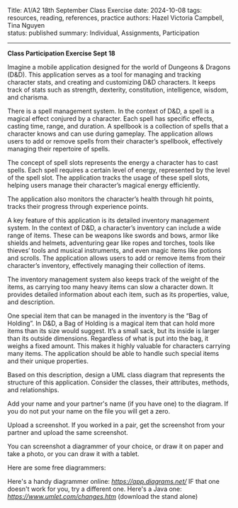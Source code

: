 Title: A1/A2 18th September Class Exercise
date: 2024-10-08
tags: resources, reading, references, practice
authors: Hazel Victoria Campbell, Tina Nguyen  
status: published
summary: Individual, Assignments, Participation

----

**Class Participation Exercise Sept 18**

Imagine a mobile application designed for the world of Dungeons & Dragons (D&D). This application serves as a tool for managing and tracking character stats, and creating and customizing D&D characters. It keeps track of stats such as strength, dexterity, constitution, intelligence, wisdom, and charisma.

There is a spell management system. In the context of D&D, a spell is a magical effect conjured by a character. Each spell has specific effects, casting time, range, and duration. A spellbook is a collection of spells that a character knows and can use during gameplay. The application allows users to add or remove spells from their character’s spellbook, effectively managing their repertoire of spells.

The concept of spell slots represents the energy a character has to cast spells. Each spell requires a certain level of energy, represented by the level of the spell slot. The application tracks the usage of these spell slots, helping users manage their character’s magical energy efficiently.

The application also monitors the character’s health through hit points, tracks their progress through experience points.

A key feature of this application is its detailed inventory management system. In the context of D&D, a character’s inventory can include a wide range of items. These can be weapons like swords and bows, armor like shields and helmets, adventuring gear like ropes and torches, tools like thieves’ tools and musical instruments, and even magic items like potions and scrolls. The application allows users to add or remove items from their character’s inventory, effectively managing their collection of items.

The inventory management system also keeps track of the weight of the items, as carrying too many heavy items can slow a character down. It provides detailed information about each item, such as its properties, value, and description.

One special item that can be managed in the inventory is the “Bag of Holding”. In D&D, a Bag of Holding is a magical item that can hold more items than its size would suggest. It’s a small sack, but its inside is larger than its outside dimensions. Regardless of what is put into the bag, it weighs a fixed amount. This makes it highly valuable for characters carrying many items. The application should be able to handle such special items and their unique properties.

Based on this description, design a UML class diagram that represents the structure of this application. Consider the classes, their attributes, methods, and relationships.

Add your name and your partner's name (if you have one) to the diagram. If you do not put your name on the file you will get a zero.

Upload a screenshot. If you worked in a pair, get the screenshot from your partner and upload the same screenshot.

You can screenshot a diagrammer of your choice, or draw it on paper and take a photo, or you can draw it with a tablet.

Here are some free diagrammers:

Here's a handy diagrammer online: *https://app.diagrams.net/*
IF that one doesn't work for you, try a different one.
Here's a Java one: *https://www.umlet.com/changes.htm* (download the stand alone)